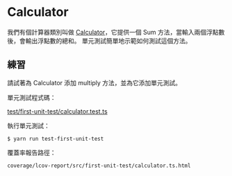 # Calculator

我們有個計算器類別叫做 [Calculator](calculator.ts)，它提供一個 Sum 方法，當輸入兩個浮點數後，會輸出浮點數的總和。
單元測試簡單地示範如何測試這個方法。

## 練習

請試著為 Calculator 添加 multiply 方法，並為它添加單元測試。

單元測試程式碼：

[test/first-unit-test/calculator.test.ts](../../test/first-unit-test/calculator.test.ts)

執行單元測試：

```console
$ yarn run test-first-unit-test
```

覆蓋率報告路徑：

```
coverage/lcov-report/src/first-unit-test/calculator.ts.html
```
